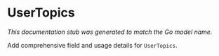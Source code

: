 # UserTopics

_This documentation stub was generated to match the Go model name._

Add comprehensive field and usage details for `UserTopics`.
